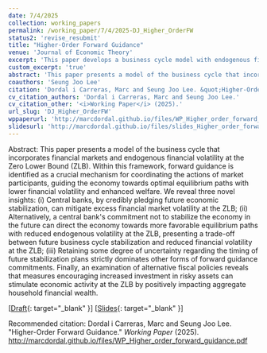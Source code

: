 ```yaml
---
date: 7/4/2025
collection: working_papers
permalink: /working_paper/7/4/2025-DJ_Higher_OrderFW
status2: 'revise_resubmit'
title: "Higher-Order Forward Guidance"
venue: 'Journal of Economic Theory'
excerpt: 'This paper develops a business cycle model with endogenous financial volatility at the Zero Lower Bound (ZLB), highlighting forward guidance as a key mechanism for coordinating market behavior and improving welfare. We show that central banks can reduce excess volatility by credibly pledging future stabilization, or alternatively, by withholding such pledges to direct the economy toward favorable outcomes with lower volatility, revealing a trade-off. We also find that partial uncertainty about future policy dominates strict commitments. Finally, fiscal measures that promote risky asset investments can boost economic activity at the ZLB by increasing aggregate household financial wealth.'
custom_excerpt: 'true'
abstract: 'This paper presents a model of the business cycle that incorporates financial markets and endogenous financial volatility at the Zero Lower Bound (ZLB). Within this framework, forward guidance is identified as a crucial mechanism for coordinating the actions of market participants, guiding the economy towards optimal equilibrium paths with lower financial volatility and enhanced welfare. We reveal three novel insights: (i) Central banks, by credibly pledging future economic stabilization, can mitigate excess financial market volatility at the ZLB; (ii) Alternatively, a central bank&apos;s commitment not to stabilize the economy in the future can direct the economy towards more favorable equilibrium paths with reduced endogenous volatility at the ZLB, presenting a trade-off between future business cycle stabilization and reduced financial volatility at the ZLB; (iii) Retaining some degree of uncertainty regarding the timing of future stabilization plans strictly dominates other forms of forward guidance commitments. Finally, an examination of alternative fiscal policies reveals that measures encouraging increased investment in risky assets can stimulate economic activity at the ZLB by positively impacting aggregate household financial wealth.'
coauthors: 'Seung Joo Lee'
citation: 'Dordal i Carreras, Marc and Seung Joo Lee. &quot;Higher-Order Forward Guidance.&quot;  <i>Working Paper</i> (2025).'
cv_citation_authors: 'Dordal i Carreras, Marc and Seung Joo Lee.'
cv_citation_other: '<i>Working Paper</i> (2025).'
url_slug: 'DJ_Higher_OrderFW'
wppaperurl: 'http://marcdordal.github.io/files/WP_Higher_order_forward_guidance.pdf'
slidesurl: 'http://marcdordal.github.io/files/slides_Higher_order_forward_guidance.pdf'
---
```

Abstract: This paper presents a model of the business cycle that incorporates financial markets and endogenous financial volatility at the Zero Lower Bound (ZLB). Within this framework, forward guidance is identified as a crucial mechanism for coordinating the actions of market participants, guiding the economy towards optimal equilibrium paths with lower financial volatility and enhanced welfare. We reveal three novel insights: (i) Central banks, by credibly pledging future economic stabilization, can mitigate excess financial market volatility at the ZLB; (ii) Alternatively, a central bank&apos;s commitment not to stabilize the economy in the future can direct the economy towards more favorable equilibrium paths with reduced endogenous volatility at the ZLB, presenting a trade-off between future business cycle stabilization and reduced financial volatility at the ZLB; (iii) Retaining some degree of uncertainty regarding the timing of future stabilization plans strictly dominates other forms of forward guidance commitments. Finally, an examination of alternative fiscal policies reveals that measures encouraging increased investment in risky assets can stimulate economic activity at the ZLB by positively impacting aggregate household financial wealth.

[[Draft](http://marcdordal.github.io/files/WP_Higher_order_forward_guidance.pdf){: target="_blank" }] [[Slides](http://marcdordal.github.io/files/slides_Higher_order_forward_guidance.pdf){: target="_blank" }] 

Recommended citation: Dordal i Carreras, Marc and Seung Joo Lee. "Higher-Order Forward Guidance."  <i>Working Paper</i> (2025). http://marcdordal.github.io/files/WP_Higher_order_forward_guidance.pdf